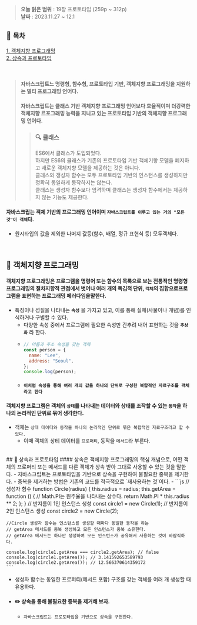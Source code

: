 > **오늘 읽은 범위** : 19장 프로토타입 (259p ~ 312p) \
> **날짜** : 2023.11.27 ~ 12.1
## 📂 `목차`

[1. 객체지향 프로그래밍](#-객체지향-프로그래밍)  
[2. 상속과 프로토타입](#-상속과-프로토타입)

<br>

> #### 자바스크립트느 명령형, 함수형, 프로토타입 기반, 객체지향 프로그래밍을 지원하는 멀티 프로그래밍 언어다.
>
> #### 자바스크립트는 클래스 기반 객체지향 프로그래밍 언어보다 호율적이며 더강력한 객체지향 르포그래밍 능력을 지니고 있는 프로토타입 기반의 객체지향 프로그래밍 언어다.
>
> > ### 🔍 클래스
> >
> > ES6에서 클래스가 도입되었다.\
> > 하지만 ES6의 클래스가 기존의 프로토타입 기반 객체기향 모델을 폐지하고 새로운 객체지향 모델을 제공하는 것은 아니다.\
> > 클래스와 갱성자 함수는 모두 프로토타입 기반의 인스턴스를 생성하지만 정확히 동일하게 동작하지는 않는다.\
> > 클래스는 생성자 함수보다 엄격하며 클래스는 생성자 함수에서는 제공하지 않는 기능도 제공한다.
#### 자바스크립는 객체 기반의 프로그래밍 언어이며 `자바스크립트를 이루고 있는 거의 "모든 것"이 객체`다.

- 원시타입의 값을 제외한 나머지 값등(함수, 배열, 정규 표현식 등) 모두객체다.

<br>

## 🔎 객체지향 프로그래밍

#### 객체지향 프로그래밍은 프로그램을 명령어 또는 함수의 목록으로 보는 전통적인 명령형 프로그래밍의 절차지향적 관점에서 벗어나 여러 개의 독깁적 단위, `객체`의 집합으로프로그램을 표현하는 프로그래밍 페러다임을말한다.

- 특징이나 성질을 나타내는 **`속성`** 을 가지고 있고, 이를 통해 실체(사물이나 개념)를 인식하거나 구별할 수 있다.
  - 다양한 속성 중에서 프로그램에 필요한 속성만 간추려 내어 표현하는 것을 **`추상화`** 라 한다.
  - ```js
    // 이름과 주소 속성을 갖는 객체
    const person = {
      name: "Lee",
      address: "Seoul",
    };
    console.log(person);
    ```
  - #### `이처럼 속성을 통해 여러 개의 값을 하나의 단위로 구성한 복합적인 자료구조를 객체라고 한다`
#### 객체지향 프로그램은 객체의 `상태`를 나타내는 데이터와 상태를 조작할 수 있는 `동작`을 하나의 논리적인 단위로 묶어 생각한다.
- 객체는 `상태 데이터와 동작을 하나의 논리적인 단위로 묶은 복합적인 자료구조라고 할 수 있다.`
  - 이때 객체의 상테 데이터를 `프로퍼티`, 동작을 `메서드`라 부른다.
<br>
## 🔎 상속과 프로토타입
#### 상속은 객체지향 프로그래밍의 핵심 개념으로, 어떤 객체의 프로퍼티 또는 메서드를 다른 객체가 상속 받아 그대로 사용할 수 있는 것을 말한다.
- 자바스크립트는 프로토타입을 기반으로 상속을 구현하여 불필요한 중복을 제거한다.
  - 중복을 제거하는 방법은 기존의 코드를 적극적으로 `재사용하는 것`이다.
  - ```js
    // 생성자 함수
    function Circle(radius) {
      this.radius = radius;
      this.getArea = function () {
        // Math.PI는 원주율을 나타내는 상수다.
        return Math.PI * this.radius ** 2;
      };
    }
    // 반지름이 1인 인스턴스 생성
    const circle1 = new Circle(1);
    // 반지름이 2인 인스턴스 생성
    const circle2 = new Circle(2);

    //Circle 생성자 함수는 인스턴스를 생성할 때마다 동일한 동작을 하는
    // getArea 메서드를 중복 생성하고 모든 인스턴스가 중복 소유한다.
    // getArea 메서드는 하나만 생성하여 모든 인스턴스가 공유해서 사용하는 것이 바람직하다.

    console.log(circle1.getArea === circle2.getArea); // false
    console.log(circle1.getArea()); // 3.141592653589793
    console.log(circle2.getArea()); // 12.566370614359172
    ```
- 생성자 함수는 동일한 프로퍼티(메서드 포함) 구조를 갖는 객체를 여러 개 생성할 때 유용하다.
- #### ✏️ 상속을 통해 불필요한 중복을 제거해 보자.
  - `자바스크립트는 프로토타입을 기반으로 상속을 구현한다.`
